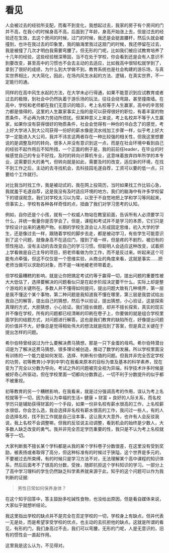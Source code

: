 #  看见

人会被过去的经验所支配，而看不到变化，我想起过去，我家的房子有个房间的门并不高，在我小的时候身高不高，后面到了年龄，身高开始涨上去，但是过去的经验还在生效，去这个房间的时候，过门的时候，我还是会挺直腰杆，然后头就会被撞到，也许在我过去的印象里，我的脑海里我过这扇门的时候，我还停留在过去，我是被撞了几次才明白我需要弯腰了。但无形的门呢，比如我们被应试教育培养了十几年的经验，这些经验根深蒂固，当不在处于学校，你会看到还是会有人意识不到要改变，甚至高中的习惯也不会去主动的去适应，比如我高中很轻松就学到了，拿到了很好的成绩，为什么到大学做不到。教育系统也是社会构建的游乐场，与真实世界相比，大大简化，因此，在场内风生水起的方法、逻辑，在真实世界，不一定能行的通。 

同样的在高中风生水起的方法，在大学未必行得通，如果不能意识到应试教育或者过去的极限，到社会中仍然执着于游乐场的玩法，往往会绕弯路，甚至撞南墙。在高中，学校和老师都在我们无意识的暗示，考上名校等于人生赢家，高中的辛苦努力都是值得的，这里的人生赢家事实上指的是可以获得很好的职位，有着丰富的物质条件，不必再为体力劳动所烦扰。但某种意义上来说，考上名校并不等于人生赢家，如果你没有获得很好的物质条件，社会会觉得有一种你的书白念了的感觉，考上好大学进入到大公司获得一份好的薪水像是流水线加工步骤一样，似乎考上好大学一定能进入大公司，我并不讳言这两者存在一种比较强的相关性，但我这里想要说的是调整及时的转向，很多人并没有意识到这一点，而是在社会环境中看到自己的经验不起作用后不知所措，一个正面的例子是，我的前前任leader，在毕业的时候感觉自己的专业不好找，及时的转向计算机专业，这意味着放弃四年所学的本专业，这需要巨大的勇气，但转向就是如此，需要及时的改变，适应新的环境，在找不到工作之后，主动的去寻找机会，去科技园毛遂自荐，工资可以要的低一点，只要给个工作就行。

对比我当时找工作，我是被动式的，我在网上投简历，当时如果找工作比较心急，我就羞于毛遂自荐，这是我没有及时适应环境的地方。我们的脑海中有许多学校留下的错误观念，我们对学校太习以为常，以至于不自觉地把上学和学习等同起来，但事实上，学校有各种各样奇怪的点，扭曲了我们对学习思考的认知。

例如，自你还是个小孩，就有一个权威人物站在教室前面，告诉所有人必须要学习什么，并统一衡量你是否学会了。但是，课程和考试并不是学习的本质，它们只是学校设计出来的通用产物。长期的学校生涯会让人形成固定思维，初入大学的学生，还是像过去一样，跟随着学校的脚步去走，都是被动学习，有些学生可能意识到了这个问题，就像身高不在适应门，撞到了墙一样，但是疼的不剧烈，被旧有的惯性拖动，没有主动的去改变自己的学习习惯。但聪明人会适应这种改变，试着把上学看做是自己主导的项目，把老师看做为你工作，而不是反过来。听起来这个可能有点牵强，但这不仅仅是一个思维实验，从商业的角度来看，这就是事实......把老师当做可以求助的对象，而不是一味地被老师带着走。

但学校最糟糕的影响，就是让你把搞定考试约等于赢得一切，提出问题的重要性被大大低估了，选择要解决的问题看似只是在起步阶段决定要干什么，实际上却是整个游戏的关键所在。多数人并不懂得如何提问，提出问题大致有几种境界，第一层是我不懂这个某个事物，第二种问题是我知道我不懂在哪里，第三层是我尝试给出我自己的解答，提出自己的猜想，然后予以验证，提出猜想，小心验证，这是探索真理的方式，大胆猜想，小心验证。我们擅长做题，却并不擅长探索，真实的现实并不像在学校，所有的问题都已经清晰的印刷在卷子上，你要做的就是组合学校里面学到的结题方式，对问题进行解答。这也是我们教育的缺陷所在，好像提出问题的价值并不大，好像总是觉得相处伟大的想法就是找到了答案，但是真正关键在于提出怎样的问题。

希尔伯特曾经说过为什么要解决费马猜想，那是一只下金蛋的母鸡。希尔伯特潜台词是为了解决这费马猜想，很多理论被创造，推动了数学的发展。所以学校里面没有训练的一个能力是如何发现、选择、判断有价值的问题。但我并非完全否定学校的功劳，初等教育(小学到中学)在我看来原本的目标为普及基本的科学素养，现在变为了完全以分数为导向，考试之外的问题被完全视为异端，科学技术许多时候是被好奇心所驱动，但在学校里面一切都向分数靠近，一切不利于分数提升的似乎都不被重视。

初等教育的另一个糟糕影响，在我看来，就是过分强调高考的作用，误认为考上名校就等于一切，因为我认为幸福的生活= 健康 + 财富 + 良好的人际关系，而名校学历只是辅助获得财富的一个手段，如果一份非名校有薪水很高的工作，上名校薪水很低，你会怎么选，我会选择非名校有薪水很高的工作，我问过一些人，有的人会选择名校，找不到工作就是自己没本事，这让我大大意外，也许有人会反驳我说，我上名校不会调整嘛，但我的反驳说主动调整，看到机会的始终是少数人，大多数人缺乏改变的勇气。我并非完全否定学历重要的性，我只是不认为考上名校就等于一切。

大家判断我不擅长某个学科都是从我的某个学科卷子分数很差，在这里没有受到奖励，被表扬或者取得了高分，但这种标准有的时候过于狭隘，这个世界是多元的，不要被过去所束缚，有的时候只是学习方法不对，无法理解某个高中课程的知识体系，然后后面考不了很高的分数，受挫，随即抗拒这个学科知识的学习。一部分上了高中学习理科的学生仍然缺乏科学素养就来源于此，知乎的这个问题可以作为我判断的证据:

> 男性日常如何保养身体？

在这个知乎回答中，答主鼓励多吃碱性食物，也没给出原因，但是看自媒体来说，大家似乎就想听结论。

我这里指出学校的缺点并不是完全在否定学校的一切，学校身上有缺点，但并代表一无是处，而是希望享受学校的优点，也主动的去抗拒他的缺点。这就是所谓的看见，有形的门，我们身高过不去，我们可以弯腰，无形的门呢，人是无意识的，旧有的惯性会一直起作用。

这里我是这么认为，不见得对。

